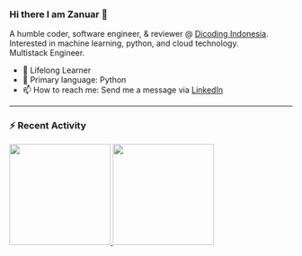 ### Hi there I am Zanuar 👋

<!--
**zanuarts/zanuarts** is a ✨ _special_ ✨ repository because its `README.md` (this file) appears on your GitHub profile.

Here are some ideas to get you started:

- 🔭 I’m currently working on ...
- 🌱 I’m currently learning ...
- 👯 I’m looking to collaborate on ...
- 🤔 I’m looking for help with ...
- 💬 Ask me about ...
- 📫 How to reach me: ...
- 😄 Pronouns: ...
- ⚡ Fun fact: ...
-->

A humble coder, software engineer, & reviewer @ [Dicoding Indonesia](https://www.dicoding.com).<br> 
Interested in machine learning, python, and cloud technology.<br>
Multistack Engineer.

- 🌱 Lifelong Learner
- :snake: Primary language: Python
- 📫 How to reach me: Send me a message via [LinkedIn](https://www.linkedin.com/in/zanuar-er)

---

### :zap: Recent Activity

<p align="left">
<a href="https://github.com/zanuarts">
  <img height="180em" src="https://github-readme-stats-eight-theta.vercel.app/api?username=zanuarts&show_icons=true&theme=dark&include_all_commits=true&count_private=true"/>
  <img height="180em" src="https://github-readme-stats-eight-theta.vercel.app/api/top-langs/?username=zanuarts&layout=compact&langs_count=8&theme=dark&hide=jupyter%20notebook,html,css"/>
</a>
</p>
